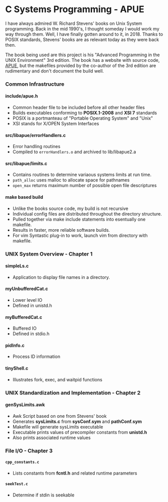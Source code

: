 # C Systems Programming - APUE
I have always admired W. Richard Stevens' books on Unix System
programming.  Back in the mid 1990's, I thought someday I would
work my way through them.  Well, I have finally gotten around to
it, in 2018.  Thanks to POSIX standards, Stevens' books are as
relevant today as they were back then.

The book being used are this project is his
"Advanced Programming in the UNIX Environment" 3rd edition.
The book has a website with source code, 
[APUE](http://apuebook.com/), but the makefiles provided by
the co-author of the 3rd edition are rudimentary and don't
document the build well.

### Common Infrastructure
#### include/apue.h
* Common header file to be included before all other header files
* Builds executables conforming to __POSIX.1-2008__ and __XSI 7__ standards
* POSIX is a portmanteau of "Portable Operating System" and "Unix"
* XSI stands for X/OPEN System Interfaces
#### src/libapue/errorHandlers.c
* Error handling routines
* Compiled to `errorHandlers.o` and archived to lib/libapue2.a
#### src/libapue/limits.c
* Contains routines to determine variaous systems limits at run time.
* `path_alloc` uses malloc to allocate space for pathnames
* `open_max` returns maximum number of possible open file descriptures
#### make based build
* Unlike the books source code, my build is not recursive
* Individual config files are distributed throughout the directory structure.
* Pulled together via make include statements into esentually one makefile.
* Results in faster, more reliable software builds.
* For vim Syntastic plug-in to work, launch vim from directory with makefile.

### UNIX System Overview - Chapter 1
#### simpleLs.c
* Application to display file names in a directory.
#### myUnbufferedCat.c
* Lower level IO
* Defined in unistd.h
#### myBufferedCat.c
* Buffered IO
* Defined in stdio.h
#### pidInfo.c
* Process ID information
#### tinyShell.c
* Illustrates fork, exec, and waitpid functions

### UNIX Standardization and Implementation - Chapter 2
#### genSysLimits.awk
* Awk Script based on one from Stevens' book
* Generates __sysLimits.c__ from __sysConf.sym__ and __pathConf.sym__
* Makefile will generate sysLimits executable
* Executable prints values of precompiler constants from __unistd.h__
* Also prints associated runtime values

### File I/O - Chapter 3
#### `cpp_constants.c`
* Lists constants from __fcntl.h__ and related runtime parameters
#### `seekTest.c`
* Determine if stdin is seekable
